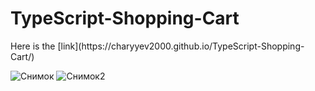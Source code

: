 <h1>TypeScript-Shopping-Cart</h1>
Here is the [link](https://charyyev2000.github.io/TypeScript-Shopping-Cart/)



![Снимок](https://user-images.githubusercontent.com/83901431/135850369-24d6555b-ae1a-4cbe-82ef-5759d1aff6fa.PNG)
![Снимок2](https://user-images.githubusercontent.com/83901431/135850392-228fee23-90d0-4df1-b470-3d3692009eb5.PNG)
